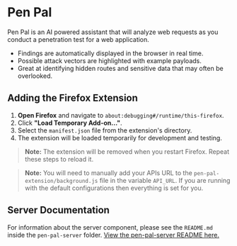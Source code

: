 # Pen Pal

Pen Pal is an AI powered assistant that will analyze web requests as you conduct a penetration test for a web application.

- Findings are automatically displayed in the browser in real time.
- Possible attack vectors are highlighted with example payloads.
- Great at identifying hidden routes and sensitive data that may often be overlooked.

## Adding the Firefox Extension

1. **Open Firefox** and navigate to `about:debugging#/runtime/this-firefox`.
2. Click **"Load Temporary Add-on..."**.
3. Select the `manifest.json` file from the extension's directory.
4. The extension will be loaded temporarily for development and testing.

> **Note:** The extension will be removed when you restart Firefox. Repeat these steps to reload it.

> **Note:** You will need to manually add your APIs URL to the `pen-pal-extension/background.js` file in the variable `API_URL`. If you are running with the default configurations then everything is set for you.

## Server Documentation

For information about the server component, please see the `README.md` inside the `pen-pal-server` folder.
[View the pen-pal-server README here.](./pen-pal-server/README.md)
